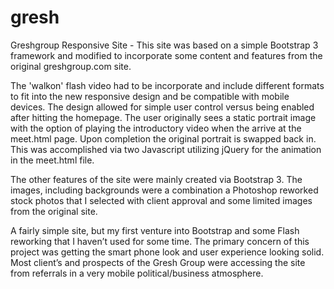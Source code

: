 # gresh
Greshgroup Responsive Site -
This site was based on a simple Bootstrap 3 framework and modified to incorporate some content and features from the original greshgroup.com site.

The 'walkon' flash video had to be incorporate and include different formats to fit into the new responsive design and be compatible with mobile devices.  The design allowed for simple user control versus being enabled after hitting the homepage. The user originally sees a static portrait image with the option of playing the introductory video when the arrive at the meet.html page. Upon completion the original portrait is swapped back in. This was accomplished via two Javascript utilizing jQuery for the animation in the meet.html file. 

The other features of the site were mainly created via Bootstrap 3. The images, including backgrounds were a combination a Photoshop reworked stock photos that I selected with client approval and some limited images from the original site.

A fairly simple site, but my first venture into Bootstrap and some Flash reworking that I haven’t used for some time. The primary concern of this project was getting the smart phone look and user experience looking solid. Most client’s and prospects of the Gresh Group were accessing the site from referrals in a very mobile political/business atmosphere. 

